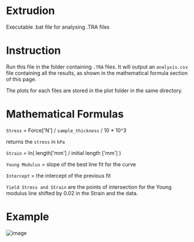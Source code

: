 # Extrudion
Executable .bat file for analysing .TRA files 
# Instruction
Run this file in the folder containing `.TRA` files.
It will output an `analysis.csv` file containing all the results, as shown in the mathematical formula section of this page.

The plots for each files are stored in the plot folder in the same directory.

# Mathematical Formulas

`Stress` = Force['N'] / `sample_thickness` / 10 * 10^3 

returns the `stress` in `kPa`

`Strain` = ln( length['mm'] / initial length ['mm'] )

`Young Modulus` = slope of the best line fit for the curve

`Intercept` = the intercept of the previous fit

`Yield Stress and Strain` are the points of intersection for the Young modulus line shifted by 0.02 in the Strain and the data.
# Example
![image](https://github.com/azzarip/extrudion/assets/116155557/f4cefd4a-50b2-45b2-a603-f0fc15f6e8cc)
